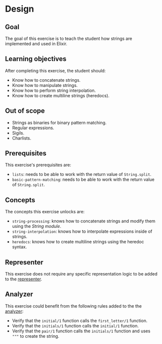 # Design

## Goal

The goal of this exercise is to teach the student how strings are implemented and used in Elixir.

## Learning objectives

After completing this exercise, the student should:

- Know how to concatenate strings.
- Know how to manipulate strings.
- Know how to perform string interpolation.
- Know how to create multiline strings (heredocs).

## Out of scope

- Strings as binaries for binary pattern matching.
- Regular expressions.
- Sigils.
- Charlists.

## Prerequisites

This exercise's prerequisites are:

- `lists`: needs to be able to work with the return value of `String.split`.
- `basic-pattern-matching`: needs to be able to work with the return value of `String.split`.

## Concepts

The concepts this exercise unlocks are:

- `string-processing`: knows how to concatenate strings and modify them using the _String module_.
- `string-interpolation`: knows how to interpolate expressions inside of strings.
- `heredocs`: knows how to create multiline strings using the heredoc syntax.

## Representer

This exercise does not require any specific representation logic to be added to the [representer][representer].

## Analyzer

This exercise could benefit from the following rules added to the the [analyzer][analyzer]:

- Verify that the `initial/1` function calls the `first_letter/1` function.
- Verify that the `initials/1` function calls the `initial/1` function.
- Verify that the `pair/1` function calls the `initials/1` function and uses `"""` to create the string.

[analyzer]: https://github.com/exercism/elixir-analyzer
[representer]: https://github.com/exercism/elixir-representer
